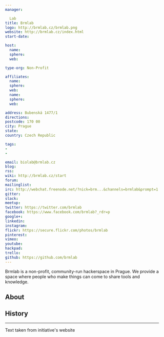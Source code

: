 ```yaml
---
manager:

  Lab
title: Brmlab
logo: http://brmlab.cz/brmlab.png
website: http://brmlab.cz/index.html
start-date:

host:
  name:
  sphere:
  web:

type-org: Non-Profit

affiliates:
  name:
  sphere:
  web:
  name:
  sphere:
  web:

address: Bubenská 1477/1
directions:
postcode: 170 00
city: Prague
state:
country: Czech Republic

tags:
-
-

email: biolab@brmlab.cz
blog:
rss:
wiki: http://brmlab.cz/start
forum:
mailinglist:
irc: http://webchat.freenode.net/?nick=brm...&channels=brmlab&prompt=1
gitter:
slack:
meetup:
twitter: https://twitter.com/brmlab
facebook: https://www.facebook.com/brmlab?_rdr=p
google+:
linkedin:
instagram:
flickr: https://secure.flickr.com/photos/brmlab
pinterest:
vimeo:
youtube:
hackpad:
trello:
github: https://github.com/brmlab
---
```

Brmlab is a non-profit, community-run hackerspace in Prague. We provide a space where people who make things can come to share tools and knowledge.
## About

## History

---
Text taken from initiative's website
